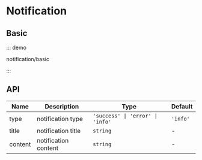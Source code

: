 # Notification

## Basic

::: demo

notification/basic

:::

## API

| Name    | Description          | Type                             | Default  |
| ------- | -------------------- | -------------------------------- | -------- |
| type    | notification type    | `'success' \| 'error' \| 'info'` | `'info'` |
| title   | notification title   | `string`                         | -        |
| content | notification content | `string`                         | -        |
